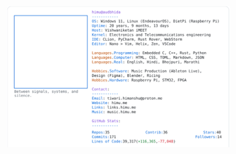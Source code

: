 <a href="https://github.com/HimuCodes">
  <picture>
    <source media="(prefers-color-scheme: dark)" srcset="https://raw.githubusercontent.com/HimuCodes/HimuCodes/main/dark.svg?b=1761795702">
    <img alt="HimuCodes's GitHub Profile README" src="https://raw.githubusercontent.com/HimuCodes/HimuCodes/main/light.svg?b=1761795702">
  </picture>
</a>
